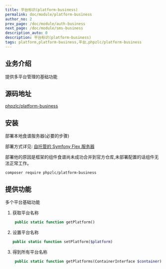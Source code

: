 ```yaml
---
title: 平台标识(platform-business)
permalink: doc/module/platform-business
author_no: 2
prev_page: /doc/module/auth-business
next_page: /doc/module/sms-business
description_auto: 0
description: 平台标识(platform-business)
tags: platform,platform-business,平台,phpzlc/platform-business
---
```

## 业务介绍

提供多平台管理的基础功能

## 源码地址

[phpzlc/platform-business](https://github.com/phpzlc/platform-business) 

## 安装

部署本地食谱服务器(必要的步骤)

部署方式详见: [自托管的 Symfony Flex 服务器](/doc/symfony-flex)

部署他的原因是框架的组件食谱尚未成功合并到官方仓库,未部署配置的话组件无法正常工作。

```shell
composer require phpzlc/platform-business
```

## 提供功能

多个平台基础功能

1. 获取平台名称

   ```php
    public static function getPlatform()
   ```
2. 设置平台名称
    
    ```php
    public static function setPlatform($platform)
    ```
3. 得到所有平台名称
   ```php
    public static function getPlatforms(ContainerInterface $container)
   ```